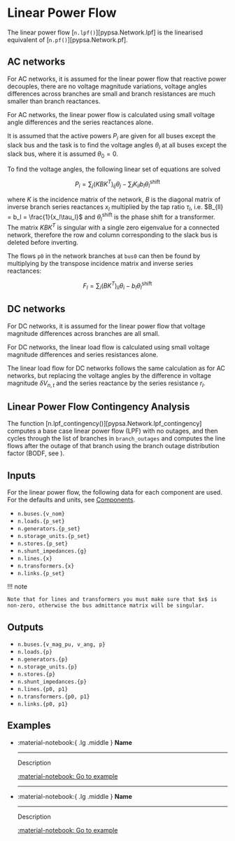 
# Linear Power Flow

The linear power flow [`n.lpf()`][pypsa.Network.lpf] is the linearised equivalent of [`n.pf()`][pypsa.Network.pf].

## AC networks

For AC networks, it is assumed for the linear power flow that reactive power decouples, there are no voltage magnitude variations, voltage angles differences across branches are small and branch resistances are much smaller than branch reactances.

For AC networks, the linear power flow is calculated using small voltage angle differences and the series reactances alone.

It is assumed that the active powers $P_i$ are given for all buses except the slack bus and the task is to find the voltage angles $\theta_i$ at all buses except the slack bus, where it is assumed $\theta_0 = 0$.

To find the voltage angles, the following linear set of equations are solved

$$P_i = \sum_j (KBK^T)_{ij} \theta_j - \sum_l K_{il} b_l \theta_l^{\textrm{shift}}$$

where $K$ is the incidence matrix of the network, $B$ is the diagonal matrix of inverse branch series reactances $x_l$ multiplied by the tap ratio $\tau_l$, i.e. $B_{ll} = b_l = \frac{1}{x_l\tau_l}$ and $\theta_l^{\textrm{shift}}$ is the phase shift for a transformer. The matrix $KBK^T$ is singular with a single zero eigenvalue for a connected network, therefore the row and column corresponding to the slack bus is deleted before inverting.

The flows `p0` in the network branches at `bus0` can then be found by multiplying by the transpose incidence matrix and inverse series reactances:

$$F_l = \sum_i (BK^T)_{li} \theta_i - b_l \theta_l^{\textrm{shift}}$$

## DC networks

For DC networks, it is assumed for the linear power flow that voltage magnitude differences across branches are all small.

For DC networks, the linear load flow is calculated using small voltage magnitude differences and series resistances alone.

The linear load flow for DC networks follows the same calculation as for AC networks, but replacing the voltage angles by the difference in voltage magnitude $\delta V_{n,t}$ and the series reactance by the series resistance $r_l$.


## Linear Power Flow Contingency Analysis

The function [n.lpf_contingency()][pypsa.Network.lpf_contingency] computes a
base case linear power flow (LPF) with no outages, and then cycles through the
list of branches in `branch_outages` and computes the line flows after the
outage of that branch using the branch outage distribution factor (BODF, see []()).


## Inputs

For the linear power flow, the following data for each component are used. For the defaults and units, see [Components](/user-guide/components).

- `n.buses.{v_nom}`
- `n.loads.{p_set}`
- `n.generators.{p_set}`
- `n.storage_units.{p_set}`
- `n.stores.{p_set}`
- `n.shunt_impedances.{g}`
- `n.lines.{x}`
- `n.transformers.{x}`
- `n.links.{p_set}`

!!! note

    Note that for lines and transformers you must make sure that $x$ is non-zero, otherwise the bus admittance matrix will be singular.

## Outputs

- `n.buses.{v_mag_pu, v_ang, p}`
- `n.loads.{p}`
- `n.generators.{p}`
- `n.storage_units.{p}`
- `n.stores.{p}`
- `n.shunt_impedances.{p}`
- `n.lines.{p0, p1}`
- `n.transformers.{p0, p1}`
- `n.links.{p0, p1}`


## Examples

<div class="grid cards" markdown>

-   :material-notebook:{ .lg .middle } **Name**

    ---

    Description
    
    [:material-notebook: Go to example](../examples/XXX.ipynb)

    ---

-   :material-notebook:{ .lg .middle } **Name**

    ---

    Description
    
    [:material-notebook: Go to example](../examples/XXX.ipynb)

</div>
